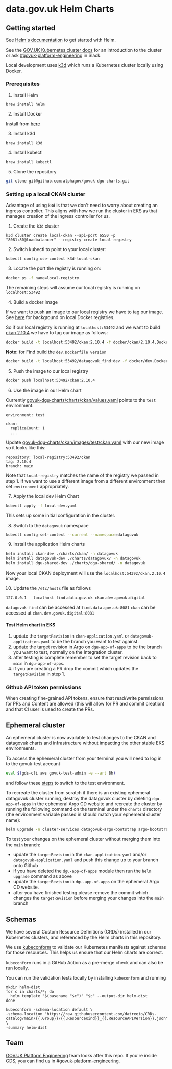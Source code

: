 # data.gov.uk Helm Charts

## Getting started

See [Helm's documentation](https://helm.sh/docs) to get started with Helm.

See the [GOV.UK Kubernetes cluster docs](https://govuk-kubernetes-cluster-user-docs.publishing.service.gov.uk/)
for an introduction to the cluster or ask [#govuk-platform-engineering](https://gds.slack.com/channels/govuk-platform-engineering) in Slack.

Local development uses [k3d](https://k3d.io/) which runs a Kubernetes cluster locally using Docker.

### Prerequisites

1. Install Helm

```
brew install helm
```

2. Install Docker

Install from [here](https://docs.docker.com/registry/)

3. Install k3d
```
brew install k3d
```

4. Install kubectl

```sh
brew install kubectl
```

5. Clone the repository

```sh
git clone git@github.com:alphagov/govuk-dgu-charts.git
```

### Setting up a local CKAN cluster

Advantage of using `k3d` is that we don't need to worry about creating an ingress controller. This aligns with how we 
run the cluster in EKS as that manages creation of the ingress controller for us.

1. Create the `k3d` cluster
```shell
k3d cluster create local-ckan --api-port 6550 -p "8081:80@loadbalancer" --registry-create local-registry
```

2. Switch kubectl to point to your local cluster:
```sh
kubectl config use-context k3d-local-ckan
```

3. Locate the port the registry is running on:

```sh
docker ps -f name=local-registry
```

The remaining steps will assume our local registry is running on `localhost:53492`

4. Build a docker image

If we want to push an image to our local registry we have to tag our image. 
See [here](https://distribution.github.io/distribution/about/deploying/#run-a-local-registry) 
for background on local Docker registries.

So if our local registry is running at `localhost:53492` and we want to build 
[ckan 2.10.4](https://github.com/alphagov/ckanext-datagovuk/blob/457e856fe0ff0d60edc99a4a2a88e778f37ac05f/docker/ckan/2.10.4.Dockerfile) 
we have to tag our image as follows:

```sh
docker build -t localhost:53492/ckan:2.10.4 -f docker/ckan/2.10.4.Dockerfile .
```
**Note:** for Find build the `dev.Dockerfile version`

```sh
docker build -t localhost:53492/datagovuk_find:dev -f docker/dev.Dockerfile .
```

5. Push the image to our local registry

```sh
docker push localhost:53492/ckan:2.10.4
```

6. Use the image in our Helm chart

Currently [govuk-dgu-charts/charts/ckan/values.yaml](https://github.com/alphagov/govuk-dgu-charts/blob/b6f56b6abd374584ad219f60e09ea7df20934127/charts/ckan/values.yaml) 
points to the `test` environment:

```
environment: test

ckan:
  replicaCount: 1
  ...
```

Update [govuk-dgu-charts/ckan/images/test/ckan.yaml](https://github.com/alphagov/govuk-dgu-charts/blob/b6f56b6abd374584ad219f60e09ea7df20934127/charts/ckan/images/test/ckan.yaml) with our new image so it looks like this:

```
repository: local-registry:53492/ckan
tag: 2.10.4
branch: main
```

Note that `local-registry` matches the name of the registry we passed in step 1. 
If we want to use a different image from a different environment then set `environment` appropriately. 

7. Apply the local dev Helm Chart

```sh
kubectl apply -f local-dev.yaml
```

This sets up some initial configuration in the cluster.

8. Switch to the `datagovuk` namespace

```sh
kubectl config set-context --current --namespace=datagovuk
```

9. Install the application Helm charts

```sh
helm install ckan-dev ./charts/ckan/ -n datagovuk
helm install datagovuk-dev ./charts/datagovuk/ -n datagovuk
helm install dgu-shared-dev ./charts/dgu-shared/ -n datagovuk
```

Now your local CKAN deployment will use the `localhost:54392/ckan.2.10.4` image.

10. Update the `/etc/hosts` file as follows

```sh
127.0.0.1	localhost find.data.gov.uk ckan.dev.govuk.digital
```

`datagovuk-find` can be accessed at `find.data.gov.uk:8081`
`ckan` can be accessed at `ckan.dev.govuk.digital:8081`

#### Test Helm chart in EKS

1. update the `targetRevision` in `ckan-application.yaml` or `datagovuk-application.yaml` to be the branch you want to test against.
1. update the target revision in Argo on `dgu-app-of-apps` to be the branch you want to test, normally on the Integration cluster.
1. after testing is complete remember to set the target revision back to `main` in `dgu-app-of-apps`.
1. if you are creating a PR drop the commit which updates the `targetRevision` in step 1.

### Github API token permissions

When creating fine-grained API tokens, ensure that read/write permissions for PRs and Content are allowed (this will allow for PR and commit creation) and that CI user is used to create the PRs.

## Ephemeral cluster

An ephemeral cluster is now available to test changes to the CKAN and datagovuk charts and infrastructure without impacting the other stable EKS environments.

To access the ephemeral cluster from your terminal you will need to log in to the govuk-test account

```sh
eval $(gds-cli aws govuk-test-admin -e --art 8h)
```

and follow these [steps](https://docs.publishing.service.gov.uk/kubernetes/get-started/access-eks-cluster/#access-a-cluster-for-the-first-time) to switch to the test environment.

To recreate the cluster from scratch if there is an existing ephemeral datagovuk cluster running, destroy the datagovuk cluster by deleting `dgu-app-of-apps` in the ephemeral Argo CD website and recreate the cluster by running the following command on the terminal under the `charts` directory (the environment variable passed in should match your ephemeral cluster name):

```sh 
helm upgrade -n cluster-services datagovuk-argo-bootstrap argo-bootstrap --set environment=eph-aaa113
```

To test your changes on the ephemeral cluster without merging them into the `main` branch:

- update the `targetRevision` in the `ckan-application.yaml` and/or `datagovuk-application.yaml` and push this change up to your branch onto Github
- if you have deleted the `dgu-app-of-apps` module then run the `helm upgrade` command as above
- update the `targetRevision` in `dgu-app-of-apps` on the ephemeral Argo CD website. 
- after you have finished testing please remove the commit which changes the `targetRevision` before merging your changes into the `main` branch

## Schemas

We have several Custom Resource Definitions (CRDs) installed in our Kubernetes clusters, and referenced by the Helm charts
in this repository.

We use [kubeconform] to validate our Kubernetes manifests against schemas for
those resources. This helps us ensure that our Helm charts are correct.

`kubeconform` runs in a GitHub Action as a pre-merge check and can also be run
locally.

You can run the validation tests locally by installing `kubeconform` and running

```shell
mkdir helm-dist
for c in charts/*; do
  helm template "$(basename "$c")" "$c" --output-dir helm-dist
done

kubeconform -schema-location default \
-schema-location "https://raw.githubusercontent.com/datreeio/CRDs-catalog/main/{{.Group}}/{{.ResourceKind}}_{{.ResourceAPIVersion}}.json" \
-summary helm-dist
```

[kubeconform]: https://github.com/yannh/kubeconform

## Team

[GOV.UK Platform Engineering](https://github.com/orgs/alphagov/teams/gov-uk-platform-engineering) team looks after this repo. If you're inside GDS, you can find us in [#govuk-platform-engineering](https://gds.slack.com/channels/govuk-platform-engineering).
